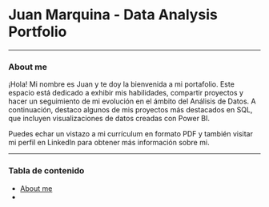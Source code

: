 # Juan Marquina - Data Analysis Portfolio 
---
### About me 
¡Hola! Mi nombre es Juan y te doy la bienvenida a mi portafolio. Este espacio está dedicado a exhibir mis habilidades, compartir proyectos y hacer un seguimiento de mi evolución en el ámbito del Análisis de Datos. A continuación, destaco algunos de mis proyectos más destacados en SQL, que incluyen visualizaciones de datos creadas con Power BI.

Puedes echar un vistazo a mi currículum en formato PDF y también visitar mi perfil en LinkedIn para obtener más información sobre mi.

---

### Tabla de contenido
- [About me](/Aboutme/)
- 
